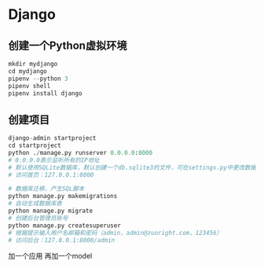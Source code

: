 # Django

## 创建一个Python虚拟环境

```python
mkdir mydjango
cd mydjango
pipenv --python 3
pipenv shell
pipenv install django
```

## 创建项目

```python
django-admin startproject
cd startproject
python ./manage.py runserver 0.0.0.0:8000
# 0.0.0.0表示监听所有的IP地址
# 默认使用SQLite数据库，默认创建一个db.sqlite3的文件，可在settings.py中更改数据库引擎和路径
# 访问首页：127.0.0.1:8000
```

```python
# 数据库迁移，产生SQL脚本
python manage.py makemigrations
# 自动生成数据库表
python manage.py migrate
# 创建后台管理员账号
python manage.py createsuperuser
# 根据提示输入用户名邮箱和密码（admin，admin@zuoright.com，123456）
# 访问后台：127.0.0.1:8000/admin
```

加一个应用
再加一个model
